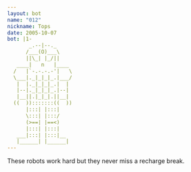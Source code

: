 ```yaml
---
layout: bot
name: "012"
nickname: Tops
date: 2005-10-07
bot: |1-
       _.--|--._     
      /___(O)___\    
      ||\_| |_/||    
   ____|   n   |____ 
  /   |`-.-.-.-'|   \
  \___|._|_|_|_.|___/
   |  |._|_|_|_.|  | 
   |--|._|_|_|_.|--| 
   |__||.|_|_|.||__| 
  ((  )):::::::((  ))
      |:::| |:::|    
      \:::| |:::/    
      (>==| |==<)    
      |:::| |:::|    
   ___|:::| |:::|__  
   |______| |______| 
---
```

These robots work hard but they never miss a recharge break.